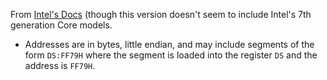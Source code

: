 From [Intel's Docs](https://software.intel.com/sites/default/files/managed/39/c5/325462-sdm-vol-1-2abcd-3abcd.pdf) (though this
version doesn't seem to include Intel's 7th generation Core models.

* Addresses are in bytes, little endian, and may include segments of the form ```DS:FF79H``` where the
  segment is loaded into the register ```DS``` and the address is ```FF79H```.
